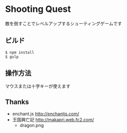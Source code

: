 # Shooting Quest

敵を倒すことでレベルアップするシューティングゲームです

## ビルド

```console
$ npm install
$ gulp
```

## 操作方法

マウスまたは十字キーが使えます

## Thanks

* enchant.js http://enchantjs.com/
* 王国興亡記 http://makapri.web.fc2.com/
    * dragon.png
